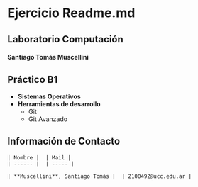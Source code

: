 # Ejercicio Readme.md 
## Laboratorio Computación
#### Santiago Tomás Muscellini

## Práctico B1
* **Sistemas Operativos**
* **Herramientas de desarrollo**
	* Git
	* Git Avanzado

## Información de Contacto

    | Nombre |  | Mail |
    | ------ |  | ----- |

    | **Muscellini**, Santiago Tomás |  | 2100492@ucc.edu.ar |
